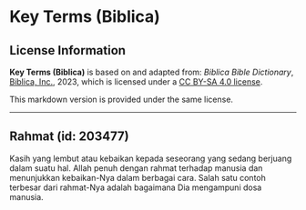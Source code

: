 # Key Terms (Biblica)

## License Information

**Key Terms (Biblica)** is based on and adapted from: _Biblica Bible Dictionary_, [Biblica, Inc.](https://www.biblica.com/), 2023, which is licensed under a [CC BY-SA 4.0 license](https://creativecommons.org/licenses/by-sa/4.0/legalcode.en).

This markdown version is provided under the same license.



--------------------------------

## Rahmat (id: 203477)

Kasih yang lembut atau kebaikan kepada seseorang yang sedang berjuang dalam suatu hal. Allah penuh dengan rahmat terhadap manusia dan menunjukkan kebaikan\-Nya dalam berbagai cara. Salah satu contoh terbesar dari rahmat\-Nya adalah bagaimana Dia mengampuni dosa manusia.


